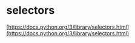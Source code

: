 # selectors

[https://docs.python.org/3/library/selectors.html](https://docs.python.org/3/library/selectors.html)
